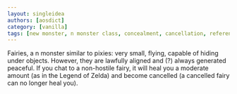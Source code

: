 ```yaml
---
layout: singleidea
authors: [aosdict]
category: [vanilla]
tags: [new monster, n monster class, concealment, cancellation, references]
---
```

Fairies, a <span class="nhsym clr-white">n</span> monster similar to pixies: very small, flying, capable of hiding under objects. However, they are lawfully aligned and (?) always generated peaceful. If you chat to a non-hostile fairy, it will heal you a moderate amount (as in the Legend of Zelda) and become cancelled (a cancelled fairy can no longer heal you).
